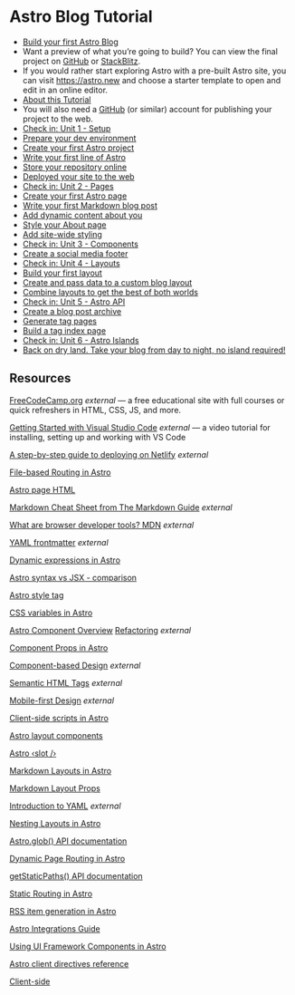 # Astro Blog Tutorial
* [Build your first Astro Blog](https://docs.astro.build/en/tutorial/0-introduction/#:~:text=Build%20your%20first%20Astro%20Blog,-In%20this%20tutorial)
* Want a preview of what you’re going to build? You can view the final project on [GitHub](https://github.com/withastro/blog-tutorial-demo) or [StackBlitz](https://stackblitz.com/github/withastro/blog-tutorial-demo/tree/complete?file=src%2Fpages%2Findex.astro).
* If you would rather start exploring Astro with a pre-built Astro site, you can visit https://astro.new and choose a starter template to open and edit in an online editor.
* [About this Tutorial](https://docs.astro.build/en/tutorial/0-introduction/1/#:~:text=About%20this%20Tutorial,-What%20do%20I)
* You will also need a [GitHub](https://github.com/) (or similar) account for publishing your project to the web.
* [Check in: Unit 1 - Setup](https://docs.astro.build/en/tutorial/1-setup/#:~:text=Check%20in%3A%20Unit%201%20%2D%20Setup,-Now%20that%20you)
* [Prepare your dev environment](https://docs.astro.build/en/tutorial/1-setup/1/#:~:text=Prepare%20your%20dev%20environment,-GET%20READY%20TO)
* [Create your first Astro project](https://docs.astro.build/en/tutorial/1-setup/2/#:~:text=Create%20your%20first%20Astro%20project,-GET%20READY%20TO)
* [Write your first line of Astro](https://docs.astro.build/en/tutorial/1-setup/3/#:~:text=Write%20your%20first%20line%20of%20Astro,-GET%20READY%20TO)
* [Store your repository online](https://docs.astro.build/en/tutorial/1-setup/4/#:~:text=Store%20your%20repository%20online,-GET%20READY%20TO)
* [Deployed your site to the web](https://docs.astro.build/en/tutorial/1-setup/5/#:~:text=Deploy%20your%20site%20to%20the%20web,-GET%20READY%20TO)
* [Check in: Unit 2 - Pages](https://docs.astro.build/en/tutorial/2-pages/#:~:text=Check%20in%3A%20Unit%202%20%2D%20Pages,-Now%20that%20you)
* [Create your first Astro page](https://docs.astro.build/en/tutorial/2-pages/1/#:~:text=Create%20your%20first%20Astro%20page,-Now%20that%20you)
* [Write your first Markdown blog post](https://docs.astro.build/en/tutorial/2-pages/2/#:~:text=Write%20your%20first%20Markdown%20blog%20post,-Now%20that%20you)
* [Add dynamic content about you](https://docs.astro.build/en/tutorial/2-pages/3/#define-and-use-a-variable:~:text=Add%20dynamic%20content%20about%20you,-Now%20that%20you)
* [Style your About page](https://docs.astro.build/en/tutorial/2-pages/4/#:~:text=Style%20your%20About%20page,-Now%20that%20you)
* [Add site-wide styling](https://docs.astro.build/en/tutorial/2-pages/5/#:~:text=Add%20site%2Dwide%20styling,-Now%20that%20you)
* [Check in: Unit 3 - Components](https://docs.astro.build/en/tutorial/3-components/#:~:text=Check%20in%3A%20Unit%203%20%2D%20Components,-Now%20that%20you)
* [Create a social media footer](https://docs.astro.build/en/tutorial/3-components/2/#:~:text=Create%20a%20social%20media%20footer,-GET%20READY%20TO)
* [Check in: Unit 4 - Layouts](https://docs.astro.build/en/tutorial/4-layouts/#:~:text=Check%20in%3A%20Unit%204%20%2D%20Layouts,-Now%20that%20you)
* [Build your first layout](https://docs.astro.build/en/tutorial/4-layouts/1/#:~:text=Build%20your%20first%20layout,-GET%20READY%20TO)
* [Create and pass data to a custom blog layout](https://docs.astro.build/en/tutorial/4-layouts/2/#:~:text=Create%20and%20pass%20data%20to%20a%20custom%20blog%20layout,-Now%20that%20you)
* [Combine layouts to get the best of both worlds](https://docs.astro.build/en/tutorial/4-layouts/3/#:~:text=Combine%20layouts%20to%20get%20the%20best%20of%20both%20worlds,-Now%20that%20you)
* [Check in: Unit 5 - Astro API](https://docs.astro.build/en/tutorial/5-astro-api/#:~:text=Check%20in%3A%20Unit%205%20%2D%20Astro%20API,-Now%20that%20you)
* [Create a blog post archive](https://docs.astro.build/en/tutorial/5-astro-api/1/#:~:text=Create%20a%20blog%20post%20archive,-Now%20that%20you)
* [Generate tag pages](https://docs.astro.build/en/tutorial/5-astro-api/2/#:~:text=Dynamic%20page%20routing-,Generate%20tag%20pages,-GET%20READY%20TO)
* [Build a tag index page](https://docs.astro.build/en/tutorial/5-astro-api/3/#:~:text=Build%20a%20tag%20index%20page,-Now%20that%20you)
* [Check in: Unit 6 - Astro Islands](https://docs.astro.build/en/tutorial/6-islands/#:~:text=Check%20in%3A%20Unit%206%20%2D%20Astro%20Islands,-Now%20that%20you)
* [Back on dry land. Take your blog from day to night, no island required!](https://docs.astro.build/en/tutorial/6-islands/2/#:~:text=Back%20on%20dry%20land.%20Take%20your%20blog%20from%20day%20to%20night%2C%20no%20island%20required!,-Now%20that%20you)

## Resources
[FreeCodeCamp.org](https://freecodecamp.org/) *external* — a free educational site with full courses or quick refreshers in HTML, CSS, JS, and more.

[Getting Started with Visual Studio Code](https://code.visualstudio.com/docs/introvideos/basics) *external* — a video tutorial for installing, setting up and working with VS Code

[A step-by-step guide to deploying on Netlify](https://www.netlify.com/blog/2016/09/29/a-step-by-step-guide-deploying-on-netlify/) *external*

[File-based Routing in Astro](https://docs.astro.build/en/basics/astro-pages/#file-based-routing)

[Astro page HTML](https://docs.astro.build/en/basics/astro-pages/#astro-pages)

[Markdown Cheat Sheet from The Markdown Guide](https://www.markdownguide.org/cheat-sheet/) *external*

[What are browser developer tools? MDN](https://developer.mozilla.org/en-US/docs/Learn/Common_questions/What_are_browser_developer_tools) *external*

[YAML frontmatter](https://assemble.io/docs/YAML-front-matter.html) *external*

[Dynamic expressions in Astro](https://docs.astro.build/en/basics/astro-syntax/#jsx-like-expressions)

[Astro syntax vs JSX - comparison](https://docs.astro.build/en/basics/astro-syntax/#differences-between-astro-and-jsx)

[Astro style tag](https://docs.astro.build/en/guides/styling/#styling-in-astro)

[CSS variables in Astro](https://docs.astro.build/en/guides/styling/#css-variables)

[Astro Component Overview](https://docs.astro.build/en/basics/astro-components/)
[Refactoring](https://refactoring.com/) *external*

[Component Props in Astro](https://docs.astro.build/en/basics/astro-components/#component-props)

[Component-based Design](https://www.droptica.com/blog/component-based-design/) *external*

[Semantic HTML Tags](https://www.dofactory.com/html/semantics) *external*

[Mobile-first Design](https://www.mobileapps.com/blog/mobile-first-design) *external*

[Client-side scripts in Astro](https://docs.astro.build/en/guides/client-side-scripts/)

[Astro layout components](https://docs.astro.build/en/basics/layouts/)

[Astro &lsaquo;slot /&rsaquo;](https://docs.astro.build/en/basics/astro-components/#slots)

[Markdown Layouts in Astro](https://docs.astro.build/en/guides/markdown-content/#frontmatter-layout-property)

[Markdown Layout Props](https://docs.astro.build/en/basics/layouts/#markdown-layout-props)

[Introduction to YAML](https://dev.to/paulasantamaria/introduction-to-yaml-125f) *external*

[Nesting Layouts in Astro](https://docs.astro.build/en/basics/layouts/#nesting-layouts)

[Astro.glob() API documentation](https://docs.astro.build/en/reference/api-reference/#astroglob)

[Dynamic Page Routing in Astro](https://docs.astro.build/en/guides/routing/#dynamic-routes)

[getStaticPaths() API documentation](https://docs.astro.build/en/reference/api-reference/#getstaticpaths)

[Static Routing in Astro](https://docs.astro.build/en/guides/routing/#static-routes)

[RSS item generation in Astro](https://docs.astro.build/en/guides/rss/#using-glob-imports)

[Astro Integrations Guide](https://docs.astro.build/en/guides/integrations-guide/)

[Using UI Framework Components in Astro](https://docs.astro.build/en/guides/framework-components/#using-framework-components)

[Astro client directives reference](https://docs.astro.build/en/reference/directives-reference/#client-directives)

[Client-side <script> in Astro](https://docs.astro.build/en/guides/client-side-scripts/)